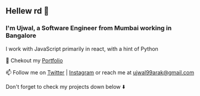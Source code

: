 
## Hellew rd 🔭

### I'm Ujwal, a Software Engineer from Mumbai working in Bangalore

I work with JavaScript primarily in react, with a hint of Python 

🧾 Chekout my [Portfolio](https://rootuj99.github.io/)

📫 Follow me on [Twitter](https://twitter.com/rootuj99) | [Instagram](https://www.instagram.com/rootuj) or reach me at ujwal99arak@gmail.com

Don't forget to check my projects down below ⬇️

